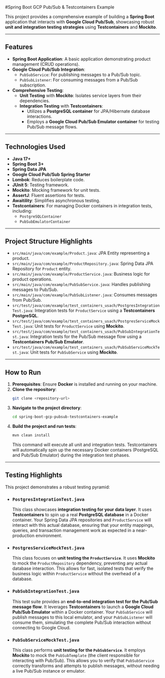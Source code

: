 #Spring Boot GCP Pub/Sub & Testcontainers Example

This project provides a comprehensive example of building a **Spring Boot** application that interacts with **Google Cloud Pub/Sub**, showcasing robust **unit and integration testing strategies** using **Testcontainers** and **Mockito**.

---

## Features

* **Spring Boot Application**: A basic application demonstrating product management (CRUD operations).
* **Google Cloud Pub/Sub Integration**:
    * `PubSubService`: For publishing messages to a Pub/Sub topic.
    * `PubSubListener`: For consuming messages from a Pub/Sub subscription.
* **Comprehensive Testing**:
    * **Unit Testing** with **Mockito**: Isolates service layers from their dependencies.
    * **Integration Testing** with **Testcontainers**:
        * Utilizes a **PostgreSQL container** for JPA/Hibernate database interactions.
        * Employs a **Google Cloud Pub/Sub Emulator container** for testing Pub/Sub message flows.

---

## Technologies Used

* **Java 17+**
* **Spring Boot 3+**
* **Spring Data JPA**
* **Google Cloud Pub/Sub Spring Starter**
* **Lombok**: Reduces boilerplate code.
* **JUnit 5**: Testing framework.
* **Mockito**: Mocking framework for unit tests.
* **AssertJ**: Fluent assertions for tests.
* **Awaitility**: Simplifies asynchronous testing.
* **Testcontainers**: For managing Docker containers in integration tests, including:
    * `PostgreSQLContainer`
    * `PubSubEmulatorContainer`

---

## Project Structure Highlights

* `src/main/java/com/example/Product.java`: JPA Entity representing a product.
* `src/main/java/com/example/ProductRepository.java`: Spring Data JPA Repository for `Product` entity.
* `src/main/java/com/example/ProductService.java`: Business logic for product operations.
* `src/main/java/com/example/PubSubService.java`: Handles publishing messages to Pub/Sub.
* `src/main/java/com/example/PubSubListener.java`: Consumes messages from Pub/Sub.
* `src/test/java/com/example/test_containers_usach/PostgresIntegrationTest.java`: Integration tests for `ProductService` using a **Testcontainers PostgreSQL**.
* `src/test/java/com/example/test_containers_usach/PostgresServiceMockTest.java`: Unit tests for `ProductService` using **Mockito**.
* `src/test/java/com/example/test_containers_usach/PubSubIntegrationTest.java`: Integration tests for the Pub/Sub message flow using a **Testcontainers Pub/Sub Emulator**.
* `src/test/java/com/example/test_containers_usach/PubSubServiceMockTest.java`: Unit tests for `PubSubService` using **Mockito**.

---

## How to Run

1.  **Prerequisites**: Ensure **Docker** is installed and running on your machine.
2.  **Clone the repository**:
    ```bash
    git clone <repository-url>
    ```
3.  **Navigate to the project directory**:
    ```bash
    cd spring-boot-gcp-pubsub-testcontainers-example
    ```
4.  **Build the project and run tests**:
    ```bash
    mvn clean install
    ```
    This command will execute all unit and integration tests. Testcontainers will automatically spin up the necessary Docker containers (PostgreSQL and Pub/Sub Emulator) during the integration test phases.

---

## Testing Highlights

This project demonstrates a robust testing pyramid:

* ### `PostgresIntegrationTest.java`
    This class showcases **integration testing for your data layer**. It uses **Testcontainers** to spin up a real **PostgreSQL database** in a Docker container. Your Spring Data JPA repositories and `ProductService` will interact with this actual database, ensuring that your entity mappings, queries, and transaction management work as expected in a near-production environment.

* ### `PostgresServiceMockTest.java`
    This class focuses on **unit testing the `ProductService`**. It uses **Mockito** to mock the `ProductRepository` dependency, preventing any actual database interaction. This allows for fast, isolated tests that verify the business logic within `ProductService` without the overhead of a database.

* ### `PubSubIntegrationTest.java`
    This test suite provides an **end-to-end integration test for the Pub/Sub message flow**. It leverages **Testcontainers** to launch a **Google Cloud Pub/Sub Emulator** within a Docker container. Your `PubSubService` will publish messages to this local emulator, and your `PubSubListener` will consume them, simulating the complete Pub/Sub interaction without connecting to Google Cloud.

* ### `PubSubServiceMockTest.java`
    This class performs **unit testing for the `PubSubService`**. It employs **Mockito** to mock the `PubSubTemplate` (the client responsible for interacting with Pub/Sub). This allows you to verify that `PubSubService` correctly transforms and attempts to publish messages, without needing a live Pub/Sub instance or emulator.
